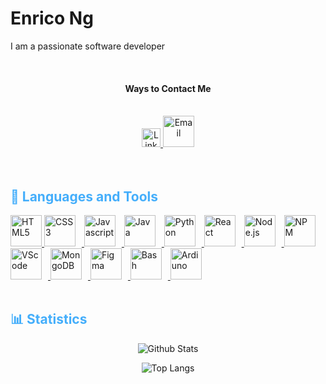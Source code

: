 <!--- Header --->
<h1>Enrico Ng</h1>

<!--- Introduction --->

I am a passionate software developer

<br/>

<div align="center">

<h4>Ways to Contact Me </h4>

</div>

<br/>

<div align="center">

<a href="https://www.linkedin.com/in/enrico-ng/" target="_blank" re="noreferrer">
<img alt=Linkedin height="30x" src="https://cdn.jsdelivr.net/gh/devicons/devicon/icons/linkedin/linkedin-original.svg" />
</a>

<a href="mailto:ngenricok@gmail.com" target="_blank" re="noreferrer">
<img alt=Email height="50px" src="https://cdn.cdnlogo.com/logos/g/93/gmail.svg"></a>

</div>

<br>
<br>

<!--- Language and Tools --->

<h2 style="color: #44AEFB">🔧 Languages and Tools</h2>

<a href="https://developer.mozilla.org/en-US/docs/Web/HTML" target="_blank" re="noreferrer">
        <img alt="HTML5" height="50px" style=" padding-right:10x;" src="https://cdn.jsdelivr.net/gh/devicons/devicon/icons/html5/html5-plain-wordmark.svg" />
</a>
<a href="https://developer.mozilla.org/en-US/docs/Web/CSS" target="_blank" re="noreferrer">
        <img alt="CSS3" height="50px" style=" padding-right:10px;" src="https://cdn.jsdelivr.net/gh/devicons/devicon/icons/css3/css3-plain-wordmark.svg" />
</a>
<a href="https://developer.mozilla.org/en-US/docs/Web/JavaScript" target="_blank" re="noreferrer">
        <img alt="Javascript" height="50px" style="padding-right:10px;" src="https://cdn.jsdelivr.net/gh/devicons/devicon/icons/javascript/javascript-original.svg" />
</a>
<a href="https://developer.mozilla.org/en-US/docs/Web/Java" target="_blank" re="noreferrer">
        <img alt="Java" height="50px" style=" padding-right:10px;" src="https://cdn.jsdelivr.net/gh/devicons/devicon/icons/java/java-original-wordmark.svg" />
</a>
<a href="https://developer.mozilla.org/en-US/docs/Web/JavaScript" target="_blank" re="noreferrer">
        <img alt="Python" height="50px" style=" padding-right:10px;" src="https://cdn.jsdelivr.net/gh/devicons/devicon/icons/python/python-original-wordmark.svg" />
</a>
<a href="https://developer.mozilla.org/en-US/docs/Web/JavaScript" target="_blank" re="noreferrer">
        <img alt="React" height="50px" style=" padding-right:10px;" src="https://cdn.jsdelivr.net/gh/devicons/devicon/icons/react/react-original-wordmark.svg" />
</a>
<a href="https://developer.mozilla.org/en-US/docs/Web/JavaScript" target="_blank" re="noreferrer">
        <img alt="Node.js" height="50px" style=" padding-right:10px;" src="https://cdn.jsdelivr.net/gh/devicons/devicon/icons/nodejs/nodejs-plain-wordmark.svg" />
</a>
<a href="https://developer.mozilla.org/en-US/docs/Web/JavaScript" target="_blank" re="noreferrer">
        <img alt="NPM" height="50px" style=" padding-right:10px;" src="https://cdn.jsdelivr.net/gh/devicons/devicon/icons/npm/npm-original-wordmark.svg" />
</a>
<a href="https://developer.mozilla.org/en-US/docs/Web/JavaScript" target="_blank" re="noreferrer">
        <img alt="VScode" height="50px" style=" padding-right:10px;" src="https://cdn.jsdelivr.net/gh/devicons/devicon/icons/vscode/vscode-original-wordmark.svg" />
</a>
<a href="https://developer.mozilla.org/en-US/docs/Web/JavaScript" target="_blank" re="noreferrer">
        <img alt="MongoDB" height="50px" style=" padding-right:10px;" src="https://cdn.jsdelivr.net/gh/devicons/devicon/icons/mongodb/mongodb-plain-wordmark.svg" />
</a>
<a href="https://developer.mozilla.org/en-US/docs/Web/JavaScript" target="_blank" re="noreferrer">
        <img alt="Figma" height="50px" style=" padding-right:10px;" src="https://cdn.jsdelivr.net/gh/devicons/devicon/icons/figma/figma-original.svg" />
</a>
<a href="https://developer.mozilla.org/en-US/docs/Web/JavaScript" target="_blank" re="noreferrer">
        <img alt="Bash" height="50px" style=" padding-right:10px;" src="https://cdn.jsdelivr.net/gh/devicons/devicon/icons/bash/bash-plain.svg" />
</a>
<a href="https://developer.mozilla.org/en-US/docs/Web/JavaScript" target="_blank" re="noreferrer">
        <img alt="Ardiuno" height="50px" style=" padding-right:10px;" src="https://cdn.jsdelivr.net/gh/devicons/devicon/icons/arduino/arduino-original-wordmark.svg" />
</a>

<!--- Statistics --->
<br/>
<br/>

<h2 style="color: #44AEFB">📊 Statistics</h2>
<div class = "stats" align="center">

<!-- Provided by: github.com/anuraghazra/github-readme-stats
--->

![Github Stats](https://github-readme-stats.vercel.app/api?username=Enrico-N&hide=stars&count_private=true&show_icon=true&theme=radical&border_radius=20&hide_border=true)

![Top Langs](https://github-readme-stats.vercel.app/api/top-langs/?username=Enrico-N&layout=compact&show_icon=true&theme=radical&border_radius=20&hide_border=true)

</div>

<!--
**Enrico-N/Enrico-N** is a ✨ _special_ ✨ repository because its `README.md` (this file) appears on your GitHub profile.

Here are some ideas to get you started:

- 🔭 I’m currently working on ...
- 🌱 I’m currently learning ...
- 👯 I’m looking to collaborate on ...
- 🤔 I’m looking for help with ...
- 💬 Ask me about ...
- 📫 How to reach me: ...
- 😄 Pronouns: ...
- ⚡ Fun fact: ...
  -->
